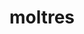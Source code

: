 ---
id: 146
title: moltres
types: [fire,flying]
image: https://raw.githubusercontent.com/PokeAPI/sprites/master/sprites/pokemon/146.png
---